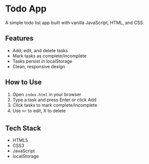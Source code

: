 # Todo App

A simple todo list app built with vanilla JavaScript, HTML, and CSS.

## Features

- Add, edit, and delete tasks
- Mark tasks as complete/incomplete
- Tasks persist in localStorage
- Clean, responsive design

## How to Use

1. Open `index.html` in your browser
2. Type a task and press Enter or click Add
3. Click tasks to mark complete/incomplete
4. Use ✏️ to edit, X to delete

## Tech Stack

- HTML5
- CSS3
- JavaScript
- localStorage